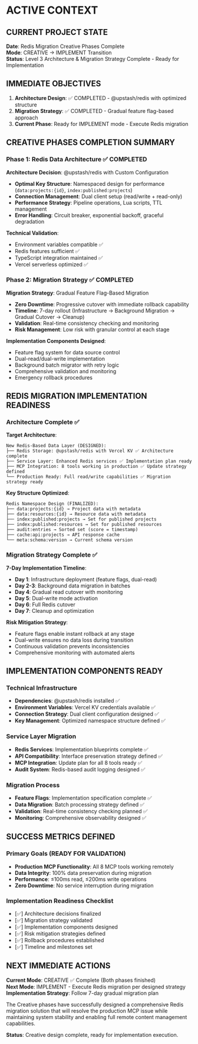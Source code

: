 # ACTIVE CONTEXT

## CURRENT PROJECT STATE

**Date**: Redis Migration Creative Phases Complete  
**Mode**: CREATIVE → IMPLEMENT Transition  
**Status**: Level 3 Architecture & Migration Strategy Complete - Ready for Implementation

## IMMEDIATE OBJECTIVES

1. **Architecture Design**: ✅ COMPLETED - @upstash/redis with optimized structure
2. **Migration Strategy**: ✅ COMPLETED - Gradual feature flag-based approach
3. **Current Phase**: Ready for IMPLEMENT mode - Execute Redis migration

## CREATIVE PHASES COMPLETION SUMMARY

### Phase 1: Redis Data Architecture ✅ COMPLETED

**Architecture Decision**: @upstash/redis with Custom Configuration

- **Optimal Key Structure**: Namespaced design for performance (`data:projects:{id}`, `index:published:projects`)
- **Connection Management**: Dual client setup (read/write + read-only)
- **Performance Strategy**: Pipeline operations, Lua scripts, TTL management
- **Error Handling**: Circuit breaker, exponential backoff, graceful degradation

**Technical Validation**:

- Environment variables compatible ✅
- Redis features sufficient ✅
- TypeScript integration maintained ✅
- Vercel serverless optimized ✅

### Phase 2: Migration Strategy ✅ COMPLETED

**Migration Strategy**: Gradual Feature Flag-Based Migration

- **Zero Downtime**: Progressive cutover with immediate rollback capability
- **Timeline**: 7-day rollout (Infrastructure → Background Migration → Gradual Cutover → Cleanup)
- **Validation**: Real-time consistency checking and monitoring
- **Risk Management**: Low risk with granular control at each stage

**Implementation Components Designed**:

- Feature flag system for data source control
- Dual-read/dual-write implementation
- Background batch migrator with retry logic
- Comprehensive validation and monitoring
- Emergency rollback procedures

## REDIS MIGRATION IMPLEMENTATION READINESS

### Architecture Complete ✅

**Target Architecture**:

```
New Redis-Based Data Layer (DESIGNED):
├── Redis Storage: @upstash/redis with Vercel KV ✅ Architecture complete
├── Service Layer: Enhanced Redis services ✅ Implementation plan ready
├── MCP Integration: 8 tools working in production ✅ Update strategy defined
└── Production Ready: Full read/write capabilities ✅ Migration strategy ready
```

**Key Structure Optimized**:

```
Redis Namespace Design (FINALIZED):
├── data:projects:{id} → Project data with metadata
├── data:resources:{id} → Resource data with metadata
├── index:published:projects → Set for published projects
├── index:published:resources → Set for published resources
├── audit:entries → Sorted set (score = timestamp)
├── cache:api:projects → API response cache
└── meta:schema:version → Current schema version
```

### Migration Strategy Complete ✅

**7-Day Implementation Timeline**:

- **Day 1**: Infrastructure deployment (feature flags, dual-read)
- **Day 2-3**: Background data migration in batches
- **Day 4**: Gradual read cutover with monitoring
- **Day 5**: Dual-write mode activation
- **Day 6**: Full Redis cutover
- **Day 7**: Cleanup and optimization

**Risk Mitigation Strategy**:

- Feature flags enable instant rollback at any stage
- Dual-write ensures no data loss during transition
- Continuous validation prevents inconsistencies
- Comprehensive monitoring with automated alerts

## IMPLEMENTATION COMPONENTS READY

### Technical Infrastructure

- **Dependencies**: @upstash/redis installed ✅
- **Environment Variables**: Vercel KV credentials available ✅
- **Connection Strategy**: Dual client configuration designed ✅
- **Key Management**: Optimized namespace structure defined ✅

### Service Layer Migration

- **Redis Services**: Implementation blueprints complete ✅
- **API Compatibility**: Interface preservation strategy defined ✅
- **MCP Integration**: Update plan for all 8 tools ready ✅
- **Audit System**: Redis-based audit logging designed ✅

### Migration Process

- **Feature Flags**: Implementation specification complete ✅
- **Data Migration**: Batch processing strategy defined ✅
- **Validation**: Real-time consistency checking planned ✅
- **Monitoring**: Comprehensive observability designed ✅

## SUCCESS METRICS DEFINED

### Primary Goals (READY FOR VALIDATION)

- **Production MCP Functionality**: All 8 MCP tools working remotely
- **Data Integrity**: 100% data preservation during migration
- **Performance**: ≤100ms read, ≤200ms write operations
- **Zero Downtime**: No service interruption during migration

### Implementation Readiness Checklist

- [✅] Architecture decisions finalized
- [✅] Migration strategy validated
- [✅] Implementation components designed
- [✅] Risk mitigation strategies defined
- [✅] Rollback procedures established
- [✅] Timeline and milestones set

## NEXT IMMEDIATE ACTIONS

**Current Mode**: CREATIVE ✅ Complete (Both phases finished)  
**Next Mode**: IMPLEMENT - Execute Redis migration per designed strategy
**Implementation Strategy**: Follow 7-day gradual migration plan

The Creative phases have successfully designed a comprehensive Redis migration solution that will resolve the production MCP issue while maintaining system stability and enabling full remote content management capabilities.

**Status**: Creative design complete, ready for implementation execution.
